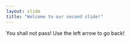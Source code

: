 ```yaml
---
layout: slide
title: "Welcome to our second slide!"
---
```

You shall not pass!
Use the left arrow to go back!
